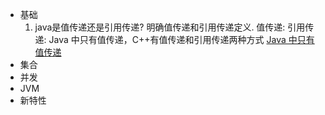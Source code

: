 - 基础
  1. java是值传递还是引用传递? 
  明确值传递和引用传递定义.
  值传递:
  引用传递:
  Java 中只有值传递，C++有值传递和引用传递两种方式
  [Java 中只有值传递](https://github.com/Snailclimb/JavaGuide/blob/main/docs/java/basis/why-there-only-value-passing-in-java.md)
- 集合
- 并发
- JVM
- 新特性